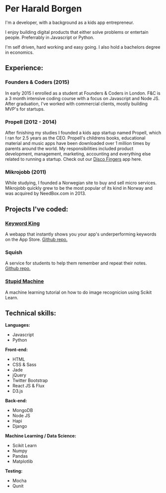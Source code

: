 # Per Harald Borgen
I'm a developer, with a background as a kids app entrepreneur. 

I enjoy building digital products that either solve problems or entertain people. Preferrably in Javascript or Python.

I'm self driven, hard working and easy going. I also hold a bachelors degree in economics.

## Experience:

### Founders & Coders (2015)
In early 2015 I enrolled as a student at Founders & Coders in London. F&C is a 3 month intensive coding course with a focus on Javascript and Node JS. After graduation, I've worked with commercial clients, mostly building MVP's for startups.

### Propell (2012 - 2014)
After finishing my studies I founded a kids app startup named Propell, which I ran for 2.5 years as the CEO. Propell's childrens books, educational material and music apps have been downloaded over 1 million times by parents around the world. My responsibilities included product development, management, marketing, accounting and everything else related to running a startup. Check out our [Disco Fingers](https://itunes.apple.com/us/app/disco-fingers/id809680953?mt=8) app here.

### Mikrojobb (2011)
While studying, I founded a Norwegian site to buy and sell micro services. Mikrojobb quickly grew to be the most popular of its kind in Norway and was acquired by NeedBox.com in 2013.


## Projects I've coded:

### [Keyword King](http://www.keywordking.co/)

A webapp that instantly shows you your app's underperforming keywords on the App Store. [Github repo.](https://github.com/foundry-matrix/CrapWords)

### Squish

A service for students to help them remember and repeat their notes. [Github repo.](https://github.com/pajoa/pajoa-the-chimp)

### [Stupid Machine](https://github.com/perborgen/StupidMachine) 

A machine learning tutorial on how to do image recognicion using Scikit Learn. 

## Technical skills:

**Languages:**
* Javascript
* Python 

**Front-end:**
* HTML
* CSS & Sass
* Jade
* jQuery
* Twitter Bootstrap
* React JS & Flux
* D3.js

**Back-end:**
* MongoDB
* Node JS
* Hapi
* Django

**Machine Learning / Data Science:**
* Scikit Learn
* Numpy
* Pandas
* Matplotlib

**Testing:**
* Mocha
* Qunit



